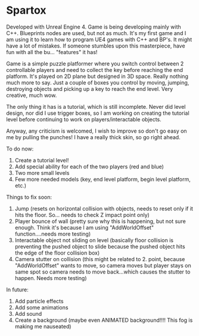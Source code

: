 # Spartox

Developed with Unreal Engine 4. Game is being developing mainly with C++. Blueprints nodes are used, but not as much. 
It's my first game and I am using it to learn how to program UE4 games with C++ and BP's. It might have a lot of mistakes.
If someone stumbles upon this masterpiece, have fun with all the bu... "features" it has!

Game is a simple puzzle platformer where you switch control between 2 controllable players and need to collect the key before reaching the end platform.
It's played on 2D plane but designed in 3D space. Really nothing much more to say. Just a couple of boxes you control by moving, jumping, destroying objects and picking up a key to reach the end level. Very creative, much wow.

The only thing it has is a tutorial, which is still incomplete. Never did level design, nor did I use trigger boxes, so I am working on creating the tutorial level before continuing to work on players/interactable objects.

Anyway, any criticism is welcomed, I wish to improve so don't go easy on me by pulling the punches! I have a really thick skin, so go right ahead.

To do now:
1) Create a tutorial level!
2) Add special ability for each of the two players (red and blue)
3) Two more small levels
4) Few more needed models (key, end level platform, begin level platform, etc.)

Things to fix soon:
1) Jump (resets on horizontal collision with objects, needs to reset only if it hits the floor. So... needs to check Z impact point only)
2) Player bounce of wall (pretty sure why this is happening, but not sure enough. Think it's because I am using "AddWorldOffset" function....needs more testing)
3) Interactable object not sliding on level (basically floor collision is preventing the pushed object to slide because the pushed object hits the edge of the floor collision box)
4) Camera stutter on collision (this might be related to 2. point, because "AddWorldOffset" wants to move, so camera moves but player stays on same spot so camera needs to move back...which causes the stutter to happen. Needs more testing)

In future:
1) Add particle effects
2) Add some animations
3) Add sound
4) Create a background (maybe even ANIMATED background!!!! This fog is making me nauseated)
